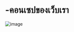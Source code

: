 # -คอนเซปของเว็บเรา
![image](https://user-images.githubusercontent.com/88096353/214560467-7492a60d-11db-4835-ab38-2175b1c75d3c.png)
